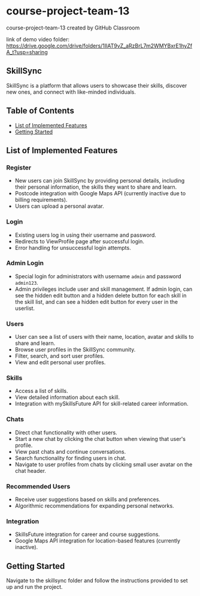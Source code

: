 # course-project-team-13

course-project-team-13 created by GitHub Classroom

link of demo video folder: https://drive.google.com/drive/folders/1IlAT9vZ_aRzBrL7m2WMYBxrE1hyZfA_t?usp=sharing

## SkillSync

SkillSync is a platform that allows users to showcase their skills, discover new ones, and connect with like-minded individuals.

## Table of Contents

- [List of Implemented Features](#list-of-implemented-features)
- [Getting Started](#getting-started)

## List of Implemented Features

### Register
- New users can join SkillSync by providing personal details, including their personal information, the skills they want to share and learn.
- Postcode integration with Google Maps API (currently inactive due to billing requirements).
- Users can upload a personal avatar.

### Login
- Existing users log in using their username and password.
- Redirects to ViewProfile page after successful login.
- Error handling for unsuccessful login attempts.

### Admin Login
- Special login for administrators with username `admin` and password `admin123`.
- Admin privileges include user and skill management. If admin login, can see the hidden edit button and a hidden delete button for each skill in the skill list, and can see a hidden edit button for every user in the userlist.

### Users
- User can see a list of users with their name, location, avatar and skills to share and learn.
- Browse user profiles in the SkillSync community.
- Filter, search, and sort user profiles.
- View and edit personal user profiles.

### Skills
- Access a list of skills.
- View detailed information about each skill.
- Integration with mySkillsFuture API for skill-related career information.

### Chats
- Direct chat functionality with other users.
- Start a new chat by clicking the chat button when viewing that user's profile.
- View past chats and continue conversations.
- Search functionality for finding users in chat.
- Navigate to user profiles from chats by clicking small user avatar on the chat header.


### Recommended Users
- Receive user suggestions based on skills and preferences.
- Algorithmic recommendations for expanding personal networks.

### Integration
- SkillsFuture integration for career and course suggestions.
- Google Maps API integration for location-based features (currently inactive).

## Getting Started

Navigate to the skillsync folder and follow the instructions provided to set up and run the project.
